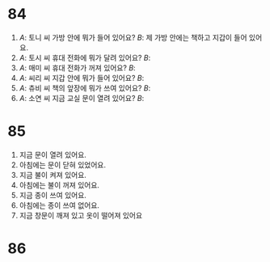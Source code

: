 # 84
1. *A*: 토니 씨 가방 안에 뭐가 들어 있어요?
   *B*: 제 가방 안에는 책하고 지갑이 들어 있어요.
2. *A*: 토시 씨 휴대 전화에 뭐가 달려 있어요?
   *B*:
3. *A*: 매미 씨 휴대 전화가 꺼져 있어요?
   *B*:
4. *A*: 씨리 씨 지갑 안에 뭐가 들어 있어요?
   *B*: 
5. *A*: 츄비 씨 책의 앞장에 뭐가 쓰여 있어요?
   *B*:
6. *A*: 소연 씨 지금 교실 문이 열려 있어요?
   *B*:
# 85
1. 지금 문이 열려 있어요.
2. 아침에는 문이 닫혀 있었어요.
3. 지금 불이 켜져 있어요.
4. 아침에는 불이 꺼져 있어요.
5. 지금 종이 쓰여 있어요.
6. 아침에는 종이 쓰여 없어요.
7. 지금 창문이 깨져 있고 옷이 떨어져 있어요
# 86
